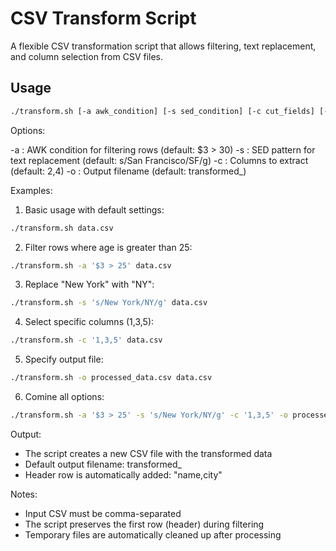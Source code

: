 # CSV Transform Script

A flexible CSV transformation script that allows filtering, text replacement, and column selection from CSV files.

## Usage

```bash
./transform.sh [-a awk_condition] [-s sed_condition] [-c cut_fields] [-o output_file] <path-to-file>
```

Options: 

-a : AWK condition for filtering rows (default: $3 > 30)
-s : SED pattern for text replacement (default: s/San Francisco/SF/g)
-c : Columns to extract (default: 2,4)
-o : Output filename (default: transformed_<input-filename>)

Examples:

1. Basic usage with default settings:

```bash
./transform.sh data.csv
```

2. Filter rows where age is greater than 25:
```bash
./transform.sh -a '$3 > 25' data.csv
```

3. Replace "New York" with "NY":
```bash
./transform.sh -s 's/New York/NY/g' data.csv
```

4. Select specific columns (1,3,5):
```bash
./transform.sh -c '1,3,5' data.csv
```

5. Specify output file:
```bash
./transform.sh -o processed_data.csv data.csv
```

6. Comine all options:
```bash
./transform.sh -a '$3 > 25' -s 's/New York/NY/g' -c '1,3,5' -o processed_data.csv data.csv
```

Output:
- The script creates a new CSV file with the transformed data
- Default output filename: transformed_<input-filename>
- Header row is automatically added: "name,city"

Notes:
- Input CSV must be comma-separated
- The script preserves the first row (header) during filtering
- Temporary files are automatically cleaned up after processing
